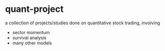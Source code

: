 # quant-project

a collection of projects/studies done on quantitative stock trading, involving
- sector momentum
- survival analysis
- many other models
